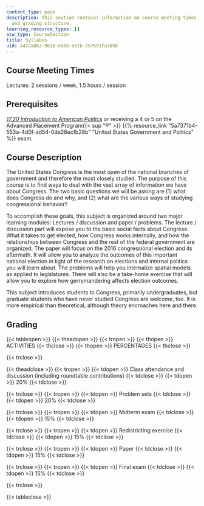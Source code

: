 ```yaml
---
content_type: page
description: This section contains information on course meeting times, prerequisites,
  and grading structure.
learning_resource_types: []
ocw_type: CourseSection
title: Syllabus
uid: a422ad63-9610-e588-e61b-757691fa789d
---
```


Course Meeting Times
--------------------

Lectures: 2 sessions / week, 1.5 hours / session

Prerequisites
-------------

[_17.20 Introduction to American Politics_](/courses/17-20-introduction-to-the-american-political-process-spring-2004) or receiving a 4 or 5 on the Advanced Placement Program{{< sup "®" >}} {{% resource_link "5a7371b4-553a-4d0f-ad54-0de28ecfb28b" "United States Government and Politics" %}} exam.

Course Description
------------------

The United States Congress is the most open of the national branches of government and therefore the most closely studied. The purpose of this course is to find ways to deal with the vast array of information we have about Congress. The two basic questions we will be asking are (1) what does Congress do and why, and (2) what are the various ways of studying congressional behavior?

To accomplish these goals, this subject is organized around two major learning modules: Lectures / discussion and paper / problems. The lecture / discussion part will expose you to the basic social facts about Congress: What it takes to get elected, how Congress works internally, and how the relationships between Congress and the rest of the federal government are organized. The paper will focus on the 2016 congressional election and its aftermath. It will allow you to analyze the outcomes of this important national election in light of the research on elections and internal politics you will learn about. The problems will help you internalize spatial models as applied to legislatures. There will also be a take-home exercise that will allow you to explore how gerrymandering affects election outcomes.

This subject introduces students to Congress, primarily undergraduates, but graduate students who have never studied Congress are welcome, too. It is more empirical than theoretical, although theory encroaches here and there.

Grading
-------

{{< tableopen >}}
{{< theadopen >}}
{{< tropen >}}
{{< thopen >}}
ACTIVITIES
{{< thclose >}}
{{< thopen >}}
PERCENTAGES
{{< thclose >}}

{{< trclose >}}

{{< theadclose >}}
{{< tropen >}}
{{< tdopen >}}
Class attendance and discussion (including roundtable contributions)
{{< tdclose >}}
{{< tdopen >}}
20%
{{< tdclose >}}

{{< trclose >}}
{{< tropen >}}
{{< tdopen >}}
Problem sets
{{< tdclose >}}
{{< tdopen >}}
20%
{{< tdclose >}}

{{< trclose >}}
{{< tropen >}}
{{< tdopen >}}
Midterm exam
{{< tdclose >}}
{{< tdopen >}}
15%
{{< tdclose >}}

{{< trclose >}}
{{< tropen >}}
{{< tdopen >}}
Redistricting exercise
{{< tdclose >}}
{{< tdopen >}}
15%
{{< tdclose >}}

{{< trclose >}}
{{< tropen >}}
{{< tdopen >}}
Paper
{{< tdclose >}}
{{< tdopen >}}
15%
{{< tdclose >}}

{{< trclose >}}
{{< tropen >}}
{{< tdopen >}}
Final exam
{{< tdclose >}}
{{< tdopen >}}
15%
{{< tdclose >}}

{{< trclose >}}

{{< tableclose >}}